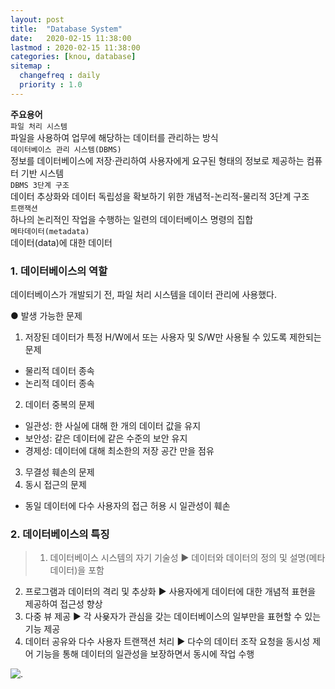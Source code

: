 ```yaml
---
layout: post
title:  "Database System"
date:   2020-02-15 11:38:00 
lastmod : 2020-02-15 11:38:00
categories: [knou, database]
sitemap :
  changefreq : daily
  priority : 1.0
---
```


__주요용어__<br>
`파일 처리 시스템`<br>
파일을 사용하여 업무에 해당하는 데이터를 관리하는 방식<br>
`데이터베이스 관리 시스템(DBMS)`<br>
정보를 데이터베이스에 저장·관리하여 사용자에게 요구된 형태의 정보로 제공하는 컴퓨터 기반 시스템<br>
`DBMS 3단계 구조`<br>
데이터 추상화와 데이터 독립성을 확보하기 위한 개념적-논리적-물리적 3단계 구조<br>
`트랜잭션`<br>
하나의 논리적인 작업을 수행하는 일련의 데이터베이스 명령의 집합<br>
`메타데이터(metadata)`<br>
데이터(data)에 대한 데이터

### 1. 데이터베이스의 역할

데이터베이스가 개발되기 전, 파일 처리 시스템을 데이터 관리에 사용했다.

● 발생 가능한 문제
1. 저장된 데이터가 특정 H/W에서 또는 사용자 및 S/W만 사용될 수 있도록 제한되는 문제
  + 물리적 데이터 종속
  + 논리적 데이터 종속
2. 데이터 중복의 문제
  + 일관성: 한 사실에 대해 한 개의 데이터 값을 유지
  + 보안성: 같은 데이터에 같은 수준의 보안 유지
  + 경제성: 데이터에 대해 최소한의 저장 공간 만을 점유
3. 무결성 훼손의 문제
4. 동시 접근의 문제
  + 동일 데이터에 다수 사용자의 접근 허용 시 일관성이 훼손

### 2. 데이터베이스의 특징

>1. 데이터베이스 시스템의 자기 기술성 ▶ 데이터와 데이터의 정의 및 설명(메타데이터)을 포함
2. 프로그램과 데이터의 격리 및 추상화 ▶ 사용자에게 데이터에 대한 개념적 표현을 제공하여 접근성 향상
3. 다중 뷰 제공 ▶ 각 사욪자가 관심을 갖는 데이터베이스의 일부만을 표현할 수 있는 기능 제공
4. 데이터 공유와 다수 사용자 트랜잭션 처리 ▶ 다수의 데이터 조작 요청을 동시성 제어 기능을 통해 데이터의 일관성을 보장하면서 동시에 작업 수행



<div class="divider"></div>



![.](https://encrypted-tbn0.gstatic.com/images?q=tbn%3AANd9GcRGpkBFHUI04zbp92WnxWwhaiwMXvmFM5rdthrMh9lGa87eaRjU)

